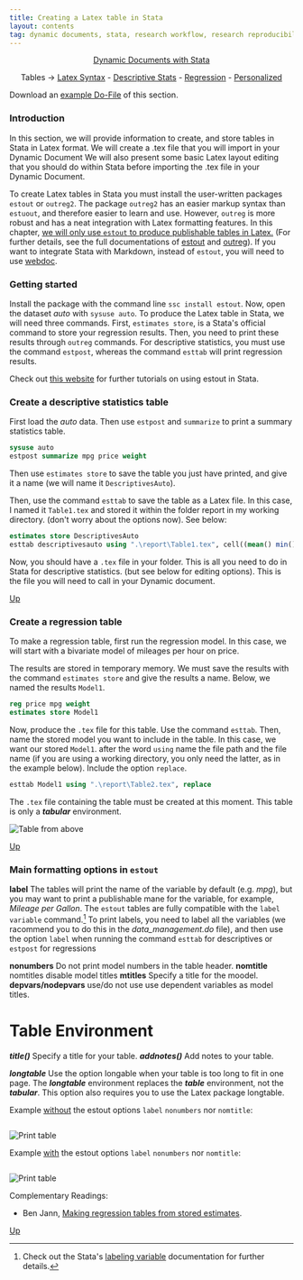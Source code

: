```yaml
---
title: Creating a Latex table in Stata
layout: contents
tag: dynamic documents, stata, research workflow, research reproducibility, reproducible research, social sciences
---
```


<a name="Contents"></a>
<p style="text-align: center;">
<a href="https://crenteriam.github.io/training/dynamic-documents/dynamicdocs-stata/">Dynamic Documents with Stata</a>
</p>
<p style="text-align: center;">
Tables &rarr; <a href="https://crenteriam.github.io/training/dynamic-documents/tables-latex/">Latex Syntax</a> - <a href="https://crenteriam.github.io/training/dynamic-documents/tables-descriptives/">Descriptive Stats</a> - <a href="https://crenteriam.github.io/training/dynamic-documents/tables-ols/">Regression</a> - <a href="https://crenteriam.github.io/training/dynamic-documents/tables-personalized/">Personalized</a>
</p>

Download an [example Do-File](TBD) of this section.

### Introduction
In this section, we will provide information to create, and store tables in Stata in Latex format. We will create a .tex file that you will import in your Dynamic Document We will also present some basic Latex layout editing that you should do within Stata before importing the .tex file in your Dynamic Document.

To create Latex tables in Stata you must install the user-written packages `estout` or `outreg2`. The package `outreg2` has an easier markup syntax than `estuout`, and therefore easier to learn and use. However, `outreg` is more robust and has a neat integration with Latex formatting features. In this chapter, <u>we will only use `estout` to produce publishable tables in Latex.</u> (For further details, see the full documentations of [estout](http://repec.sowi.unibe.ch/stata/estout/) and [outreg](http://repec.org/bocode/o/outreg2.html)). If you want to integrate Stata with Markdown, instead of `estout`, you will need to use [webdoc](http://repec.sowi.unibe.ch/stata/webdoc/index.html).

### Getting started

Install the package with the command line `ssc install estout`. Now, open the dataset *auto* with `sysuse auto`. To produce the Latex table in Stata, we will need three commands. First, `estimates store`, is a Stata's official command to store your regression results. Then, you need to print these results through `outreg` commands. For descriptive statistics, you must use the command `estpost`, whereas the command `esttab` will print regression results.

Check out [this website](https://www.ssc.wisc.edu/sscc/pubs/stata_tables.htm#summary) for further tutorials on using estout in Stata.

### Create a descriptive statistics table

First load the *auto* data. Then use `estpost` and `summarize` to print a summary statistics table.

```Stata
sysuse auto
estpost summarize mpg price weight
```

Then use `estimates store` to save the table you just have printed, and give it a name (we will name it `DescriptivesAuto`).

Then, use the command `esttab` to save the table as a Latex file. In this case, I named it `Table1.tex` and stored it within the folder report in my working directory. (don't worry about the options now). See below:

```stata
estimates store DescriptivesAuto
esttab descriptivesauto using ".\report\Table1.tex", cell((mean() min() max()))
```

Now, you should have a `.tex` file in your folder. This is all you need to do in Stata for descriptive statistics. (but see below for editing options). This is the file you will need to call in your Dynamic document.

[Up](#Contents)

### Create a regression table

To make a regression table, first run the regression model. In this case, we will start with a bivariate model of mileages per hour on price.

The results are stored in temporary memory. We must save the results with the
command `estimates store` and give the results a name. Below, we named the results `Model1`.

```stata
reg price mpg weight
estimates store Model1
```

Now, produce the `.tex` file for this table. Use the command `esttab`. Then,
name the stored model you want to include in the table. In this case, we want our
stored `Model1`. after the word `using` name the file path and the file
name (if you are using a working directory, you only need the latter, as in the
example below). Include the option `replace`.

```stata
esttab Model1 using ".\report\Table2.tex", replace
```

The `.tex` file containing the table must be created at this moment. This table is only a ***tabular*** environment.

![Table from above](TBD)

[Up](#Contents)

### Main formatting options in `estout`

**label** The tables will print the name of the variable by default (e.g. *mpg*), but you may want to print a publishable mane for the variable, for example, *Mileage per Gallon*. The `estout` tables are fully compatible with the `label variable` command.[^1] To print labels, you need to label all the variables (we racommend you to do this in the *data_management.do* file), and then use the option `label` when running the command `esttab` for descriptives or `estpost` for regressions

**nonumbers** Do not print model numbers in the table header.
**nomtitle** nomtitles          disable model titles
**mtitles** Specify a title for the moodel.
**depvars/nodepvars** use/do not use use dependent variables as model titles.

 # Table Environment
***title()*** Specify a title for your table.
***addnotes()*** Add notes to your table.

***longtable*** Use the option longable when your table is too long to fit in one page. The ***longtable*** environment replaces the ***table*** environment, not the ***tabular***. This  option also requires you to use the Latex package longtable.

Example <u>without</u> the estout options `label` `nonumbers` nor `nomtitle`:

```stata
```

![Print table]()

Example <u>with</u> the estout options `label` `nonumbers` nor `nomtitle`:

```stata
```
![Print table]()

Complementary Readings:
- Ben Jann, [Making regression tables from stored estimates](http://www.soz.unibe.ch/unibe/portal/fak_wiso/c_dep_sowi/inst_soz/content/e39893/e48983/e131227/e131228/e131246/e131269/estout_ger.pdf).

[Up](#Contents)

[^1]: Check out the Stata's [labeling variable](https://www.stata.com/manuals13/gsw9.pdf) documentation for further details.
